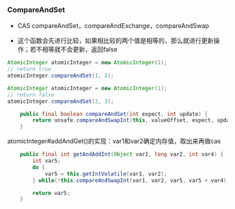 ### CompareAndSet

* CAS compareAndSet，compareAndExchange，compareAndSwap

* 这个函数会先进行比较，如果相比较的两个值是相等的，那么就进行更新操作；若不相等就不会更新，返回false

```java
AtomicInteger atomicInteger = new AtomicInteger(1);
// return true
atomicInteger.compareAndSet(1, 2);
```


```java
AtomicInteger atomicInteger = new AtomicInteger(1);
// return false
atomicInteger.compareAndSet(2, 3);
```

```java
    public final boolean compareAndSet(int expect, int update) {
        return unsafe.compareAndSwapInt(this, valueOffset, expect, update);
    }
```

atomicInteger#addAndGet()的实现：var1和var2确定内存值，取出来再做cas
```java
    public final int getAndAddInt(Object var1, long var2, int var4) {
        int var5;
        do {
            var5 = this.getIntVolatile(var1, var2);
        } while(!this.compareAndSwapInt(var1, var2, var5, var5 + var4));

        return var5;
    }
```


